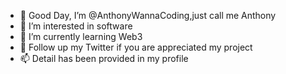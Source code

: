 - 👋 Good Day, I’m @AnthonyWannaCoding,just call me Anthony
- 👀 I’m interested in software 
- 🌱 I’m currently learning Web3
- 💞️ Follow up my Twitter if you are appreciated my project
- 📫 Detail has been provided in my profile
